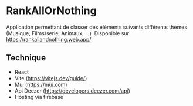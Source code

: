 # RankAllOrNothing

Application permettant de classer des éléments suivants différents thèmes (Musique, Films/serie, Animaux, ...).
Disponible sur https://rankallandnothing.web.app/

## Technique

- React
- Vite (https://vitejs.dev/guide/)
- Mui (https://mui.com)
- Api Deezer (https://developers.deezer.com/api)
- Hosting via firebase
